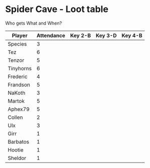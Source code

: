 # Spider Cave - Loot table
Who gets What and When?



| Player      | Attendance  | Key 2-B | Key 3-D | Key 4-B |  
| ----------- | ----------- |---------|---------|---------|
| Species     |      3      |         |         |         |
| Tez         |      6      |         |         |         |
| Tenzor      |      5      |         |         |         |
| Tinyhorns   |      6      |         |         |         |
| Frederic    |      4      |         |         |         |
| Frandson    |      5      |         |         |         |
| NaKoth      |      3      |         |         |         |
| Martok      |      5      |         |         |         |
| Aphex79     |      5      |         |         |         |
| Collen      |      2      |         |         |         |
| Ulx         |      3      |         |         |         |
| Girr        |      1      |         |         |         |
| Barbatos    |      1      |         |         |         |
| Hootie      |      1      |         |         |         |
| Sheldor     |      1      |         |         |         |
